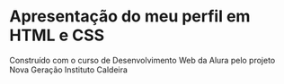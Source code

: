 <h1> Apresentação do meu perfil em HTML e CSS </h1> 
<p> Construído com o curso de Desenvolvimento Web da Alura pelo projeto Nova Geração Instituto Caldeira </p>
